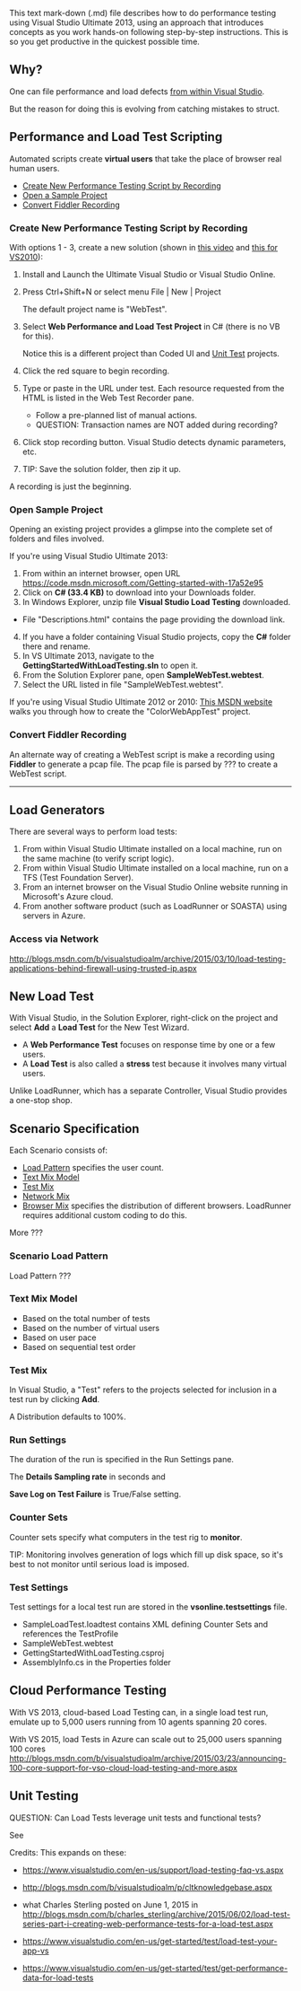 This text mark-down (.md) file describes how to do performance testing using Visual Studio Ultimate 2013,
using an approach that introduces concepts as you work hands-on following step-by-step instructions.
This is so you get productive in the quickest possible time.

## Why?
One can file performance and load defects 
<a target="_blank" href="https://msdn.microsoft.com/en-us/library/dd293538%28v=vs.110%29.aspx">
from within Visual Studio</a>.

But the reason for doing this is evolving from catching mistakes to struct.

## <a name="Scripting"> Performance and Load Test Scripting</a>
Automated scripts create **virtual users** that take the place of browser real human users.

 * <a href="#NewPerftest"> Create New Performance Testing Script by Recording</a>
 * <a href="#OpenSampleProject"> Open a Sample Project</a>
 * <a href="#ConvertFiddler"> Convert Fiddler Recording</a>


### <a name="NewPerftest"> Create New Performance Testing Script by Recording</a>
With options 1 - 3, create a new solution (shown in <a target="_blank" href="http://channel9.msdn.com/Events/Visual-Studio/Launch-2013/qe103">
this video</a> and <a target="_blank" href="http://s.ch9.ms/Series/Visual-Studio-2012-Premium-and-Ultimate-Overview/Visual-Studio-Ultimate-2012-Load-testing-applications-in-Visual-Studio">this for VS2010</a>):

1. Install and Launch the Ultimate Visual Studio or Visual Studio Online.
2. Press Ctrl+Shift+N or select menu File | New | Project
 
   The default project name is "WebTest".

3. Select **Web Performance and Load Test Project** in C# (there is no VB for this).

   Notice this is a different project than Coded UI and 
   <a target="_blank" href="https://www.visualstudio.com/en-us/get-started/code/create-and-run-unit-tests-vs">
   Unit Test</a> projects. 

4. Click the red square to begin recording.
5. Type or paste in the URL under test. Each resource requested from the HTML is listed in the Web Test Recorder pane.

    * Follow a pre-planned list of manual actions.
    * QUESTION: Transaction names are NOT added during recording?

6. Click stop recording button. Visual Studio detects dynamic parameters, etc.
7. TIP: Save the solution folder, then zip it up.

A recording is just the beginning.


### <a name="OpenSampleProject"> Open Sample Project</a>
Opening an existing project provides a glimpse into the complete set of folders and files involved.

If you're using Visual Studio Ultimate 2013:

1. From within an internet browser, open URL
https://code.msdn.microsoft.com/Getting-started-with-17a52e95
2. Click on **C# (33.4 KB)** to download into your Downloads folder.
3. In Windows Explorer, unzip file **Visual Studio Load Testing** downloaded.

 * File "Descriptions.html" contains the page providing the download link.

4. If you have a folder containing Visual Studio projects, copy the **C#** folder there and rename.
5. In VS Ultimate 2013, navigate to the **GettingStartedWithLoadTesting.sln** to open it.
6. From the Solution Explorer pane, open **SampleWebTest.webtest**.
7. Select the URL listed in file "SampleWebTest.webtest".

If you're using Visual Studio Ultimate 2012 or 2010:
<a target="_blank" href="https://msdn.microsoft.com/en-us/library/dd293540%28v=vs.110%29.aspx">
This MSDN website</a> 
walks you through how to create the
"ColorWebAppTest" project.


### <a name="ConvertFiddler"> Convert Fiddler Recording</a>
An alternate way of creating a WebTest script is make a recording using **Fiddler**
to generate a pcap file.
The pcap file is parsed by ??? to create a WebTest script.

<hr />

## <a name="LoadGenerators"> Load Generators</a>
There are several ways to perform load tests:

1. From within Visual Studio Ultimate installed on a local machine, run on the same machine (to verify script logic).
2. From within Visual Studio Ultimate installed on a local machine, run on a TFS (Test Foundation Server).
3. From an internet browser on the Visual Studio Online website running in Microsoft's Azure cloud.
4. From another software product (such as LoadRunner or SOASTA) using servers in Azure.


### <a name="NetworkAccess"> Access via Network</a>
http://blogs.msdn.com/b/visualstudioalm/archive/2015/03/10/load-testing-applications-behind-firewall-using-trusted-ip.aspx


## <a name="NewLoadTest"> New Load Test</a>
With Visual Studio, in the Solution Explorer, right-click on the project and select **Add** a **Load Test**
for the New Test Wizard.

* A **Web Performance Test** focuses on response time by one or a few users.
* A **Load Test** is also called a **stress** test because it involves many virtual users.

Unlike LoadRunner, which has a separate Controller, Visual Studio provides a one-stop shop.


## <a name="Scenario"> Scenario Specification</a>
Each Scenario consists of:

   * <a href="#LoadPattern"> Load Pattern</a> specifies the user count.
   * <a href="#TestMixModel">Text Mix Model</a>
   * <a href="#TestMix"> Test Mix</a>
   * <a href="#NetworkMix"> Network Mix</a>
   * <a href="#BrowserMix"> Browser Mix</a> specifies the distribution of different browsers. LoadRunner requires additional custom coding to do this.
 
More ???   

### <a name="LoadPattern"> Scenario Load Pattern</a>
Load Pattern ???


### <a name="TestMixModel">Text Mix Model</a>

   * Based on the total number of tests
   * Based on the number of virtual users
   * Based on user pace
   * Based on sequential test order

### <a name="TestMix">Test Mix</a>
In Visual Studio, a "Test" refers to the projects selected for inclusion in a test run
by clicking **Add**.

A Distribution defaults to 100%.

### <a name="RunSettings"> Run Settings</a>
The duration of the run is specified in the Run Settings pane.

The **Details Sampling rate** in seconds and 

**Save Log on Test Failure** is True/False setting.

### <a name="CounterSets"> Counter Sets</a>
Counter sets specify what computers in the test rig to **monitor**.

TIP:
Monitoring involves generation of logs which fill up disk space, 
so it's best to not monitor until serious load is imposed.


### <a name="TestSettings"> Test Settings</a>

Test settings for a local test run are stored in the **vsonline.testsettings** file.

* SampleLoadTest.loadtest contains XML defining Counter Sets and references the TestProfile
* SampleWebTest.webtest
* GettingStartedWithLoadTesting.csproj
* AssemblyInfo.cs in the Properties folder


## <a name="CloudPerftest"> Cloud Performance Testing </a>
With VS 2013, cloud-based Load Testing can, in a single load test run, emulate up to 5,000 users running from
10 agents spanning 20 cores.

With VS 2015, load Tests in Azure can scale out to 25,000 users spanning 100 cores 
http://blogs.msdn.com/b/visualstudioalm/archive/2015/03/23/announcing-100-core-support-for-vso-cloud-load-testing-and-more.aspx


## <a name="Unittest"> Unit Testing </a>
QUESTION:
Can Load Tests leverage unit tests and functional tests?

See



Credits: This expands on these:

* https://www.visualstudio.com/en-us/support/load-testing-faq-vs.aspx
* http://blogs.msdn.com/b/visualstudioalm/p/cltknowledgebase.aspx

* what Charles Sterling posted on June 1, 2015 in  http://blogs.msdn.com/b/charles_sterling/archive/2015/06/02/load-test-series-part-i-creating-web-performance-tests-for-a-load-test.aspx

* https://www.visualstudio.com/en-us/get-started/test/load-test-your-app-vs

* https://www.visualstudio.com/en-us/get-started/test/get-performance-data-for-load-tests

